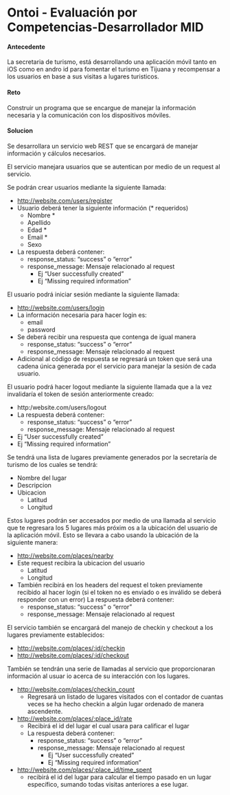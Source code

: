 # Ontoi - Evaluación por Competencias-Desarrollador MID

#### Antecedente ####
La secretaria de turismo, está desarrollando una aplicación móvil tanto en iOS como en andro
id para fomentar el turismo en Tijuana y recompensar a los usuarios en base a sus visitas a lugares turisticos.

#### Reto ####
Construir un programa que se encargue de manejar la información necesaria y la comunicación con los dispositivos móviles.

#### Solucion ####
Se desarrollara un servicio web REST que se encargará de manejar información y cálculos necesarios.

El servicio manejara usuarios que se autentican por medio de un request al servicio.

Se podrán crear usuarios mediante la siguiente llamada:
* http://website.com/users/register
* Usuario deberá tener la siguiente información (* requeridos)
  * Nombre *
  * Apellido
  * Edad *
  * Email *
  * Sexo
* La respuesta deberá contener:
  * response_status: “success” o “error”
  * response_message: Mensaje relacionado al request
    * Ej “User successfully created”
    * Ej “Missing required information”

El usuario podrá iniciar sesión mediante la siguiente llamada:
* http://website.com/users/login
* La información necesaria para hacer login es:
  * email
  * password
* Se deberá recibir una respuesta que contenga de igual manera
  * response_status: “success” o “error”
  * response_message: Mensaje relacionado al request
* Adicional al código de respuesta se regresará un token que será una cadena única
generada por el servicio para manejar la sesión de cada usuario.

El usuario podrá hacer logout mediante la siguiente llamada que a la vez invalidaría el token de sesión anteriormente creado:
* http:/website.com/users/logout
* La respuesta deberá contener:
  * response_status: “success” o “error”
  * response_message: Mensaje relacionado al request
* Ej “User successfully created”
* Ej “Missing required information”


Se tendrá una lista de lugares previamente generados por la secretaría de turismo de los cuales se tendrá:
* Nombre del lugar
* Descripcion
* Ubicacion
  * Latitud
  * Longitud

Estos lugares podrán ser accesados por medio de una llamada al servicio que te regresara los 5 lugares más próxim
os a la ubicación del usuario de la aplicación móvil.
Esto se llevara a cabo usando la ubicación de la siguiente manera:
* http://website.com/places/nearby
* Este request recibira la ubicacion del usuario
  * Latitud
  * Longitud
* También recibirá en los headers del request el token previamente recibido al hacer login
(si el token no es enviado o es inválido se deberá responder con un error)
La respuesta deberá contener:
  * response_status: “success” o “error”
  * response_message: Mensaje relacionado al request
  

El servicio también se encargará del manejo de checkin y checkout a los lugares previamente establecidos:
* http://website.com/places/:id/checkin
* http://website.com/places/:id/checkout

También se tendrán una serie de llamadas al servicio que proporcionaran información al usuar
io acerca de su interacción con los lugares.
* http://website.com/places/checkin_count
  * Regresará un listado de lugares visitados con el contador de cuantas veces se ha hecho checkin
  a algún lugar ordenado de manera ascendente.
* http://website.com/places/:place_id/rate
  * Recibirá el id del lugar el cual usara para calificar el lugar
  * La respuesta deberá contener:
    * response_status: “success” o “error”
    * response_message: Mensaje relacionado al request
      * Ej “User successfully created”
      * Ej “Missing required information”
* http://website.com/places/:place_id/time_spent
  * recibirá el id del lugar para calcular el tiempo pasado en un lugar específico, sumando todas visitas anteriores a ese lugar.
